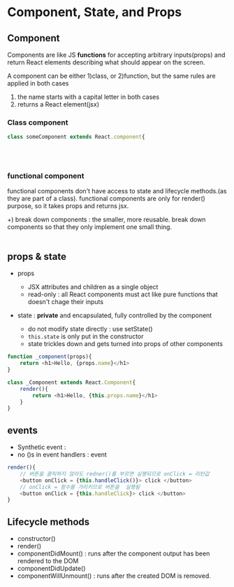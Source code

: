 # Component, State, and Props

## Component
Components are like JS **functions** for accepting arbitrary inputs(props) and return React elements describing what should appear on the screen.  

A component can be either 1)class, or 2)function, but the same rules are applied in both cases   
1. the name starts with a capital letter in both cases  
2. returns a React element(jsx)  

### Class component
```Javascript
class someComponent extends React.component{

```
<br/><br/>

### functional component
functional components don't have access to state and lifecycle methods.(as they are part of a class). functional components are only for render() purpose, so it takes props and returns jsx.

+) break down components : the smaller, more reusable. break down components so that they only implement one small thing.
<br/><br/>

## props & state
- props
    - JSX attributes and children as a single object
    - read-only : all React components must act like pure functions that doesn't chage their inputs

- state : **private** and encapsulated, fully controlled by the component
    + do not modify state directly : use setState()
    + `this.state` is only put in the constructor 
    + state trickles down and gets turned into props of other components

```Javascript
function _component(props){
    return <h1>Hello, {props.name}</h1>
}

class _Component extends React.Component{
    render(){
        return <h1>Hello, {this.props.name}</h1>
    }
}

```

## events
- Synthetic event : 
- no ()s in event handlers : event
```Javascript
render(){
    // 버튼을 클릭하지 않아도 redner()를 부르면 실행되므로 onClick = 리턴값 
    <button onClick = {this.handleClick()}> click </button> 
    // onClick = 함수를 가리키므로 버튼을  실행됨    
    <button onClick = {this.handleClick}> click </button>
}

```


## Lifecycle methods
- constructor()
- render()
- componentDidMount() : runs after the component output has been rendered to the DOM
- componentDidUpdate()
- componentWillUnmount() : runs after the created DOM is removed.
